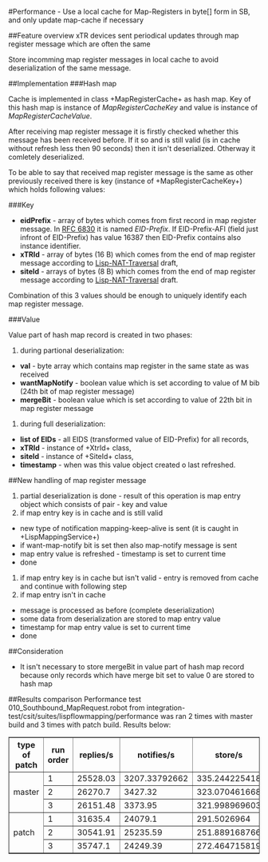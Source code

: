 #Performance - Use a local cache for Map-Registers in byte[] form in SB, and only update map-cache if necessary

##Feature overview
xTR devices sent periodical updates through map register message which are often the same

Store incomming map register messages in local cache to avoid deserialization of the same message.

##Implementation
###Hash map

Cache is implemented in class +MapRegisterCache+ as hash map. Key of this hash map is instance of *MapRegisterCacheKey* and value is instance of *MapRegisterCacheValue*.

After receiving map register message it is firstly checked whether this message has been received before. If it so and is still valid (is in cache without refresh less then 90 seconds) then it isn't deserialized. Otherway it comletely deserialized.

To be able to say that received map register message is the same as other previously received there is key (instance of +MapRegisterCacheKey+) which holds following values:

###Key

* **eidPrefix** - array of bytes which comes from first record in map register message. In [RFC 6830](https://tools.ietf.org/html/rfc6830#page-38) it is named *EID-Prefix*. If EID-Prefix-AFI (field just infront of EID-Prefix) has value 16387 then EID-Prefix contains also instance identifier.
* **xTRId** - array of bytes (16 B) which comes from the end of map register message according to [Lisp-NAT-Traversal](https://tools.ietf.org/html/draft-ermagan-lisp-nat-traversal-10#page-10) draft,
* **siteId** - arrays of bytes (8 B) which comes from the end of map register message according to [Lisp-NAT-Traversal](https://tools.ietf.org/html/draft-ermagan-lisp-nat-traversal-10#page-10) draft.

Combination of this 3 values should be enough to uniquely identify each map register message.

###Value

Value part of hash map record is created in two phases:

1. during partional deserialization:
 * **val** - byte array which contains map register in the same state as was received
 * **wantMapNotify** - boolean value which is set according to value of M bib (24th bit of map register message)
 * **mergeBit** - boolean value which is set according to value of 22th bit in map register message
1. during full deserialization:
 * **list of EIDs** - all EIDS (transformed value of EID-Prefix) for all records,
 * **xTRId** - instance of +XtrId+ class,
 * **siteId** - instance of +SiteId+ class,
 * **timestamp** - when was this value object created o last refreshed.

##New handling of map register message
1. partial deserialization is done - result of this operation is map entry object which consists of pair - key and value
1. if map entry key is in cache and is still valid
 * new type of notification mapping-keep-alive is sent (it is caught in +LispMappingService+)
 * if want-map-notify bit is set then also map-notify message is sent
 * map entry value is refreshed - timestamp is set to current time
 * done
1. if map entry key is in cache but isn't valid - entry is removed from cache and continue with following step
1. if map entry isn't in cache
 * message is processed as before (complete deserialization)
 * some data from deserialization are stored to map entry value
 * timestamp for map entry value is set to current time
 * done

##Consideration
* It isn't necessary to store mergeBit in value part of hash map record because only records which have merge bit set to value 0 are stored to hash map

##Results comparison
Performance test 010_Southbound_MapRequest.robot from integration-test/csit/suites/lispflowmapping/performance was
ran 2 times with master build and 3 times with patch build. Results below:
<table border="true">
<tr>
    <th>type of patch</th>
    <th>run order</th>
    <th>replies/s</th>
    <th>notifies/s</th>
    <th>store/s</th>
</tr>
<tr>
    <td rowspan="3">master</td>
    <td>1</td>
    <td>25528.03</td>
    <td>3207.33792662</td>
    <td>335.244225418</td>
</tr>
<tr>
    <td>2</td>
    <td>26270.7</td>
    <td>3427.32</td>
    <td>323.070461668</td>
</tr>
<tr>
    <td>3</td>
    <td>26151.48</td>
    <td>3373.95</td>
    <td>321.998969603</td>
</tr>
<tr>
    <td rowspan="3">patch</td>
    <td>1</td>
    <td>31635.4</td>
    <td>24079.1</td>
    <td>291.5026964</td>
</tr>
<tr>
    <td>2</td>
    <td>30541.91</td>
    <td>25235.59</td>
    <td>251.889168766</td>
</tr>
<tr>
    <td>3</td>
    <td>35747.1</td>
    <td>24249.39</td>
    <td>272.464715819</td>
</tr>
</table>

